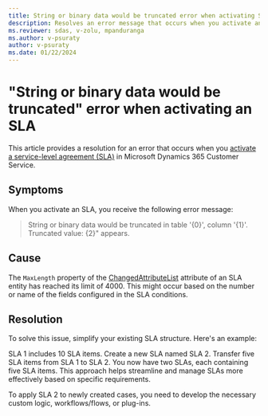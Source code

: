 ```yaml
---
title: String or binary data would be truncated error when activating SLA
description: Resolves an error message that occurs when you activate an SLA in Microsoft Dynamics 365 Customer Service.
ms.reviewer: sdas, v-zolu, mpanduranga
ms.author: v-psuraty
author: v-psuraty
ms.date: 01/22/2024
---
```

# "String or binary data would be truncated" error when activating an SLA

This article provides a resolution for an error that occurs when you [activate a service-level agreement (SLA)](/dynamics365/customer-service/administer/define-service-level-agreements?tabs=customerserviceadmincenter#configure-actions-for-the-sla-item) in Microsoft Dynamics 365 Customer Service.

## Symptoms

When you activate an SLA, you receive the following error message:

> String or binary data would be truncated in table '{0}', column '{1}'. Truncated value: {2}" appears.

## Cause

The `MaxLength` property of the [ChangedAttributeList](/power-apps/developer/data-platform/reference/entities/slaitem#BKMK_ChangedAttributeList) attribute of an SLA entity has reached its limit of 4000. This might occur based on the number or name of the fields configured in the SLA conditions.

## Resolution

To solve this issue, simplify your existing SLA structure. Here's an example:

SLA 1 includes 10 SLA items. Create a new SLA named SLA 2. Transfer five SLA items from SLA 1 to SLA 2. You now have two SLAs, each containing five SLA items. This approach helps streamline and manage SLAs more effectively based on specific requirements.

To apply SLA 2 to newly created cases, you need to develop the necessary custom logic, workflows/flows, or plug-ins.
